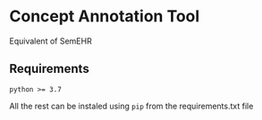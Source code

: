# Concept Annotation Tool

Equivalent of SemEHR

## Requirements
`python >= 3.7`

All the rest can be instaled using `pip` from the requirements.txt file
